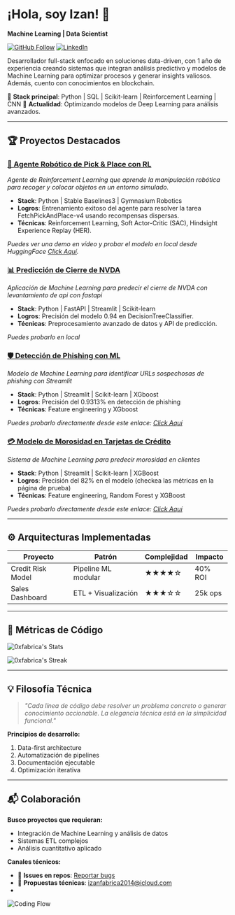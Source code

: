 # ¡Hola, soy Izan! 👋  
**Machine Learning | Data Scientist**  

[![GitHub Follow](https://img.shields.io/github/followers/0xfabrica?label=Follow%20My%20Code&style=social)](https://github.com/0xfabrica)
[![LinkedIn](https://img.shields.io/badge/LinkedIn-Professional%20Profile-blue?style=flat&logo=linkedin)](https://www.linkedin.com/in/izan-medkouri-a01071266/)

Desarrollador full-stack enfocado en soluciones data-driven, con 1 año de experiencia creando sistemas que integran análisis predictivo y modelos de Machine Learning para optimizar procesos y generar insights valiosos. Además, cuento con conocimientos en blockchain.

🔧 **Stack principal**: Python | SQL | Scikit-learn | Reinforcement Learning | CNN
🌱 **Actualidad**: Optimizando modelos de Deep Learning para análisis avanzados.

---

## 🏆 Proyectos Destacados

### [🦾 Agente Robótico de Pick & Place con RL](https://huggingface.co/IntelliGrow/FetchPickAndPlace-v4)
_Agente de Reinforcement Learning que aprende la manipulación robótica para recoger y colocar objetos en un entorno simulado._
- **Stack**: Python | Stable Baselines3 | Gymnasium Robotics
- **Logros**: Entrenamiento exitoso del agente para resolver la tarea FetchPickAndPlace-v4 usando recompensas dispersas.
- **Técnicas**: Reinforcement Learning, Soft Actor-Critic (SAC), Hindsight Experience Replay (HER).

_Puedes ver una demo en vídeo y probar el modelo en local desde HuggingFace [Click Aquí](https://huggingface.co/IntelliGrow/FetchPickAndPlace-v4)._

### [📊 Predicción de Cierre de NVDA](https://github.com/0xfabrica/nvda_dtc_api)
_Aplicación de Machine Learning para predecir el cierre de NVDA con levantamiento de api con fastapi_
- **Stack**: Python | FastAPI | Streamlit | Scikit-learn
- **Logros**: Precisión del modelo 0.94 en DecisionTreeClassifier.
- **Técnicas**: Preprocesamiento avanzado de datos y API de predicción.

_Puedes probarlo en local_

### [🛡️ Detección de Phishing con ML](https://github.com/0xfabrica/phising-detection-ml)
_Modelo de Machine Learning para identificar URLs sospechosas de phishing con Streamlit_
- **Stack**: Python | Streamlit | Scikit-learn | XGboost
- **Logros**: Precisión del 0.9313% en detección de phishing
- **Técnicas**: Feature engineering y XGboost

_Puedes probarlo directamente desde este enlace: [Click Aquí](https://phising-detection-ml.streamlit.app/)_

### [💳 Modelo de Morosidad en Tarjetas de Crédito](https://github.com/0xfabrica/creditcard-fraud)
*Sistema de Machine Learning para predecir morosidad en clientes*

- **Stack**: Python | Streamlit | Scikit-learn | XGBoost
- **Logros**: Precisión del 82% en el modelo (checkea las métricas en la página de prueba)
- **Técnicas**: Feature engineering, Random Forest y XGBoost

_Puedes probarlo directamente desde este enlace: [Click Aquí](https://creditcard-ml.streamlit.app/)_




---

## ⚙️ Arquitecturas Implementadas

| Proyecto           | Patrón                 | Complejidad | Impacto  |
|--------------------|------------------------|-------------|----------|
| Credit Risk Model  | Pipeline ML modular    | ★★★★☆      | 40% ROI  |
| Sales Dashboard    | ETL + Visualización    | ★★★☆☆      | 25k ops  |

---

## 📌 Métricas de Código

![0xfabrica's Stats](https://github-readme-stats.vercel.app/api?username=0xfabrica&theme=nightowl&show_icons=true&hide_border=true&count_private=true)

![0xfabrica's Streak](https://git-hub-streak-stats.vercel.app?user=0xfabrica&theme=buefy-dark&hide_border=true&border_radius=4.7&locale=es&date_format=j%20M%5B%20Y%5D&mode=weekly)

---

## 💡 Filosofía Técnica

> _"Cada línea de código debe resolver un problema concreto o generar conocimiento accionable. La elegancia técnica está en la simplicidad funcional."_

**Principios de desarrollo:**
1. Data-first architecture
2. Automatización de pipelines
3. Documentación ejecutable
4. Optimización iterativa

---

## 📬 Colaboración

**Busco proyectos que requieran:**
- Integración de Machine Learning y análisis de datos
- Sistemas ETL complejos
- Análisis cuantitativo aplicado

**Canales técnicos:**
- 🐛 **Issues en repos**: [Reportar bugs](https://github.com/0xfabrica/sales_data/issues)
- 📄 **Propuestas técnicas**: izanfabrica2014@icloud.com
- 
![Coding Flow](https://media.giphy.com/media/LMcB8XospGZO8UQq87/giphy.gif)


